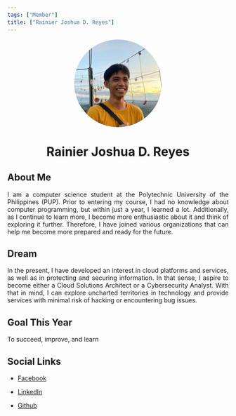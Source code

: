 ```yaml
---
tags: ["Member"]
title: ["Rainier Joshua D. Reyes"]
---
```


<TagLinks/>

<div align="center">
  <div style="border-radius: 50%; overflow: hidden; width: 200px; height: 200px;">
    <img src="../../images/rnrjsh.jpg" width="200" height="200" style="object-fit: cover; width: 100%; height: 100%;" />
  </div>
</div>

<div align="center">
  <h1>Rainier Joshua D. Reyes</h1>
</div>

<div style="text-align: justify;">
  <h2>About Me</h2>
  <p>I am a computer science student at the Polytechnic University of the Philippines (PUP). Prior to entering my course, I had no knowledge about computer programming, but within just a year, I learned a lot. Additionally, as I continue to learn more, I become more enthusiastic about it and think of exploring it further. Therefore, I have joined various organizations that can help me become more prepared and ready for the future.</p>

  <h2>Dream</h2>
  <p>In the present, I have developed an interest in cloud platforms and services, as well as in protecting and securing information. In that sense, I aspire to become either a Cloud Solutions Architect or a Cybersecurity Analyst. With that in mind, I can explore uncharted territories in technology and provide services with minimal risk of hacking or encountering bug issues.</p>
  
  <h2>Goal This Year</h2>
  <p>To succeed, improve, and learn</p>

  <h2>Social Links</h2>
  <ul>
    <li>
      <p>
        <a href="https://www.facebook.com/rainierjoshua.reyes">Facebook</a>
      </p>
    </li>
    <li>
      <p>
        <a href="https://www.linkedin.com/in/rainier-joshua-reyes-2260b1288/">LinkedIn</a>
      </p>
    </li>
    <li>
      <p>
        <a href="https://github.com/rnr-jsh">Github</a>
      </p>
    </li>
  </ul>
</div>

